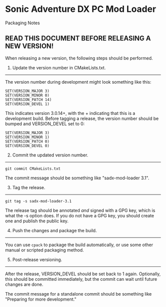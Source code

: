 Sonic Adventure DX PC Mod Loader
================================
Packaging Notes

READ THIS DOCUMENT BEFORE RELEASING A NEW VERSION!
--------------------------------------------------

When releasing a new version, the following steps should be performed.

1. Update the version number in CMakeLists.txt.
-----------------------------------------------

The version number during development might look something like this:

    SET(VERSION_MAJOR 3)
    SET(VERSION_MINOR 0)
    SET(VERSION_PATCH 14)
    SET(VERSION_DEVEL 1)

This indicates version 3.0.14+, with the + indicating that this is
a development build. Before tagging a release, the version number
should be bumped and VERSION_DEVEL set to 0:

    SET(VERSION_MAJOR 3)
    SET(VERSION_MINOR 1)
    SET(VERSION_PATCH 0)
    SET(VERSION_DEVEL 0)

2. Commit the updated version number.
-----------------------------------------------

    git commit CMakeLists.txt

The commit message should be something like "sadx-mod-loader 3.1".

3. Tag the release.
-----------------------------------------------

    git tag -s sadx-mod-loader-3.1

The release tag should be annotated *and* signed with a GPG key,
which is what the -s option does. If you do not have a GPG key,
you should create one and publish the public key.

4. Push the changes and package the build.
-----------------------------------------------

You can use `cpack` to package the build automatically, or use
some other manual or scripted packaging method.

5. Post-release versioning.
-----------------------------------------------

After the release, VERSION_DEVEL should be set back to 1 again.
Optionally, this should be committed immediately, but the commit can wait
until future changes are done.

The commit message for a standalone commit should be something like
"Preparing for more development."
